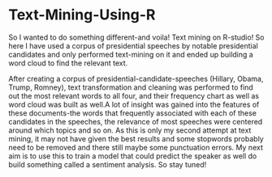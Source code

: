 # Text-Mining-Using-R
So I wanted to do something different-and voila! Text mining on R-studio! So here I have used a corpus of presidential speeches by notable presidential candidates and only performed text-mining on it and ended up building a word cloud to find the relevant text.

After creating a corpus of presidential-candidate-speeches (Hillary, Obama, Trump, Romney), text transformation and cleaning was performed to find out the most relevant words to all four, and their frequency chart as well as word cloud was built as well.A lot of insight was gained into the features of these documents-the words that frequently associated with each of these candidates in the speeches, the relevance of most speeches were centered around which topics and so on. As this is only my second attempt at text mining, it may not have given the best results and some stopwords probably need to be removed and there still maybe some punctuation errors.
My next aim is to use this to train a model that could predict the speaker as well do build something called a sentiment analysis. So stay tuned!
